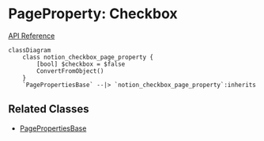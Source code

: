 # PageProperty: Checkbox

[API Reference](https://developers.notion.com/reference/page-property-values#checkbox)

```mermaid
classDiagram
    class notion_checkbox_page_property {
        [bool] $checkbox = $false
        ConvertFromObject()
    }
    `PagePropertiesBase` --|> `notion_checkbox_page_property`:inherits
```

## Related Classes

- [PagePropertiesBase](./00_pp_base.md)
